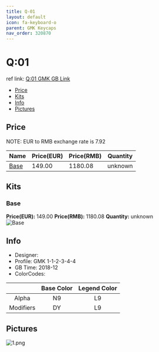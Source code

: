 ```yaml
---
title: Q-01
layout: default
icon: fa-keyboard-o
parent: GMK Keycaps
nav_order: 320870
---
```


# Q:01

ref link: [Q:01 GMK GB Link](https://uniqey.net/en/uniqey-q-01-base-kit)

* [Price](#price)
* [Kits](#kits)
* [Info](#info)
* [Pictures](#pictures)


## Price  
NOTE: EUR to RMB exchange rate is 7.92

| Name          | Price(EUR)    |  Price(RMB) | Quantity |
| ------------- | ------------ |  ---------- | -------- |
|[Base](#base)|149.00|1180.08|unknown|


## Kits
### Base
**Price(EUR):** 149.00    **Price(RMB):** 1180.08    **Quantity:** unknown  
<img src="{{ 'assets/images/gmk-keycaps/q01/kits_pics/base.png' | relative_url }}" alt="Base" class="image featured">


## Info
* Designer: 
* Profile: GMK 1-1-2-3-4-4
* GB Time: 2018-12
* ColorCodes: 

||Base Color      | Legend Color
| :-------------: | :-------------: | :------------:
|Alpha|N9|L9
|Modifiers|DY|L9


## Pictures
<img src="{{ 'assets/images/gmk-keycaps/q01/rendering_pics/1.png' | relative_url }}" alt="1.png" class="image featured">
